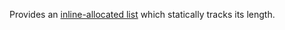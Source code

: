Provides an [inline-allocated list] which statically tracks its length.


[inline-allocated list]: https://docs.rs/nlist/latest/nlist/nlist/struct.NList.html  
